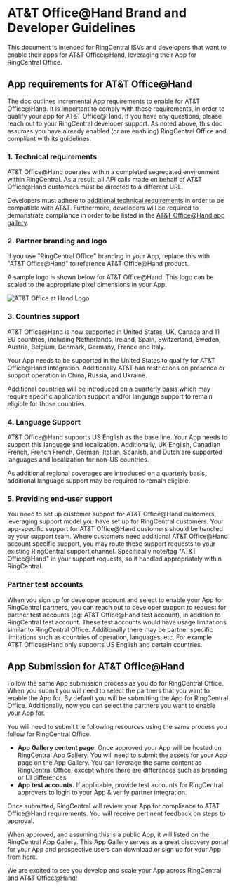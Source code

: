 # AT&T Office@Hand Brand and Developer Guidelines

This document is intended for RingCentral ISVs and developers that want to enable their apps for AT&T Office@Hand, leveraging their App for RingCentral Office.

## App requirements for AT&T Office@Hand

The doc outlines incremental App requirements to enable for AT&T Office@Hand. It is important to comply with these requirements, in order to qualify your app for AT&T Office@Hand. If you have any questions, please reach out to your RingCentral developer support. As noted above, this doc assumes you have already enabled (or are enabling) RingCentral Office and compliant with its guidelines.

### 1. Technical requirements

AT&T Office@Hand operates within a completed segregated environment within RingCentral. As a result, all API calls made on behalf of AT&T Office@Hand customers must be directed to a different URL. 

Developers must adhere to [additional technical requirements](../partners/segregated-environments/) in order to be compatible with AT&T. Furthermore, developers will be required to demonstrate compliance in order to be listed in the [AT&T Office@Hand app gallery](https://ringcentral.com/apps/office-at-hand/). 

### 2. Partner branding and logo

If you use "RingCentral Office" branding in your App, replace this with "AT&T Office@Hand" to reference AT&T Office@Hand product.

A sample logo is shown below for AT&T Office@Hand. This logo can be scaled to the appropriate pixel dimensions in your App.

<img alt="AT&amp;T Office at Hand Logo" src="../logo_att.svg">

### 3. Countries support

AT&T Office@Hand is now supported in United States, UK, Canada and 11 EU countries, including Netherlands, Ireland, Spain, Switzerland, Sweden, Austria, Belgium, Denmark, Germany, France and Italy. 

Your App needs to be supported in the United States to qualify for AT&T Office@Hand integration. Additionally AT&T has restrictions on presence or support operation in China, Russia, and Ukraine. 

Additional countries will be introduced on a quarterly basis which may require specific application support and/or language support to remain eligible for those countries.

### 4. Language Support

AT&T Office@Hand supports US English as the base line. Your App needs to support this language and localization. Additionally, UK English, Canadian French, French French, German, Italian, Spanish, and Dutch are supported languages and localization for non-US countries.

As additional regional coverages are introduced on a quarterly basis, additional language support may be required to remain eligible.


### 5. Providing end-user support

You need to set up customer support for AT&T Office@Hand customers, leveraging support model you have set up for RingCentral customers. Your app-specific support for AT&T Office@Hand customers should be handled by your support team. Where customers need additional AT&T Office@Hand account specific support, you may route these support requests to your existing RingCentral support channel. Specifically note/tag "AT&T Office@Hand" in your support requests, so it handled appropriately within RingCentral.

### Partner test accounts

When you sign up for developer account and select to enable your App for RingCentral partners, you can reach out to developer support to request for partner test accounts (eg: AT&T Office@Hand test account), in addition to RingCentral test account. These test accounts would have usage limitations similar to RingCentral Office. Additionally there may be partner specific limitations such as countries of operation, languages, etc. For example AT&T Office@Hand only supports US English and certain countries.

## App Submission for AT&T Office@Hand

Follow the same App submission process as you do for RingCentral Office. When you submit you will need to select the partners that you want to enable the App for. By default you will be submitting the App for RingCentral Office. Additionally, now you can select the partners you want to enable your App for.

You will need to submit the following resources using the same process you follow for RingCentral Office.

* **App Gallery content page.** Once approved your App will be hosted on RingCentral App Gallery. You will need to submit the assets for your App page on the App Gallery. You can leverage the same content as RingCentral Office, except where there are differences such as branding or UI differences.
* **App test accounts.** If applicable, provide test accounts for RingCentral approvers to login to your App & verify partner integration.

Once submitted, RingCentral will review your App for compliance to AT&T Office@Hand requirements. You will receive pertinent feedback on steps to approval.

When approved, and assuming this is a public App, it will listed on the RingCentral App Gallery. This App Gallery serves as a great discovery portal for your App and prospective users can download or sign up for your App from here.

We are excited to see you develop and scale your App across RingCentral and AT&T Office@Hand!
